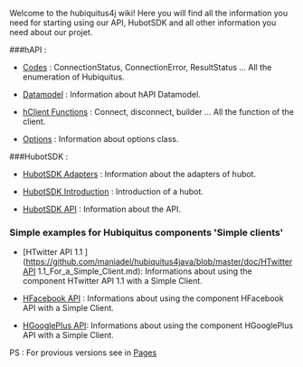 Welcome to the hubiquitus4j wiki! Here you will find all the information you need for starting using our API, HubotSDK and all other information you need about our projet.




###hAPI :



 * [Codes](https://github.com/maniadel/hubiquitus4java/blob/master/doc/CodesV0.5.0.md) : ConnectionStatus, ConnectionError, ResultStatus ... All the enumeration of Hubiquitus.



 * [Datamodel](https://github.com/maniadel/hubiquitus4java/blob/master/doc/hAPI_Datamodel_V0.5.0.md) : Information about hAPI Datamodel.



 * [hClient Functions](https://github.com/maniadel/hubiquitus4java/blob/master/doc/HClient_functions_v0.5.0.md) : Connect, disconnect, builder ... All the function of the client.



 * [Options](https://github.com/maniadel/hubiquitus4java/blob/master/doc/OptionsV0.5.0.md) : Information about options class.



###HubotSDK :



 * [HubotSDK Adapters](https://github.com/maniadel/hubiquitus4java/blob/master/doc/HubotsdkAdaptersV0.5.0.md) : Information about the adapters of hubot.



 * [HubotSDK Introduction](https://github.com/hubiquitus/hubiquitus4j/wiki/HubotSDK-Introduction-v-0.5.0) : Introduction of a hubot.



 * [HubotSDK API](https://github.com/maniadel/hubiquitus4java/blob/master/doc/HubotSDK_API_V0.5.0.md) : Information about the API.





### Simple examples for Hubiquitus components  'Simple clients' 



* [HTwitter API 1.1 ](https://github.com/maniadel/hubiquitus4java/blob/master/doc/HTwitterAPI 1.1_For_a_Simple_Client.md):  Informations about using the component HTwitter API 1.1 with a Simple Client.



* [HFacebook API]( https://github.com/maniadel/hubiquitus4java/blob/master/doc/HFacebookSampleClient.md ) : Informations about using the component HFacebook API with a Simple Client.



* [HGooglePlus API](https://github.com/maniadel/hubiquitus4java/blob/master/doc/HGooglePlusSampleClient.md): Informations about using the component HGooglePlus API with a Simple Client.





PS : For provious versions see in [Pages](https://github.com/hubiquitus/hubiquitus4j/wiki/_pages)

